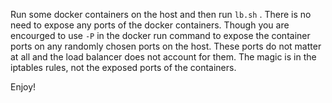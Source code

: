Run some docker containers on the host and then run `lb.sh` . There is no need to expose any ports of the docker containers. Though you are encourged to use `-P` in the docker run command to expose the container ports on any randomly chosen ports on the host. These ports do not matter at all and the load balancer does not account for them. The magic is in the iptables rules, not the exposed ports of the containers.

Enjoy! 
